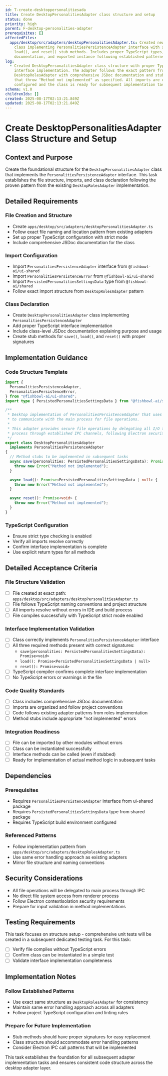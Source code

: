 ```yaml
---
id: T-create-desktoppersonalitiesada
title: Create DesktopPersonalitiesAdapter class structure and setup
status: done
priority: high
parent: F-desktop-personalities-adapter
prerequisites: []
affectedFiles:
  apps/desktop/src/adapters/desktopPersonalitiesAdapter.ts: Created new adapter
    class implementing PersonalitiesPersistenceAdapter interface with save(),
    load(), and reset() stub methods. Includes proper TypeScript types, JSDoc
    documentation, and exported instance following established patterns.
log:
  - Created DesktopPersonalitiesAdapter class structure with proper TypeScript
    interface implementation. The adapter follows the exact pattern from
    DesktopRolesAdapter with comprehensive JSDoc documentation and stub methods
    that throw "Method not implemented" as specified. All imports are correctly
    configured and the class is ready for subsequent implementation tasks.
schema: v1.0
childrenIds: []
created: 2025-08-17T02:13:21.849Z
updated: 2025-08-17T02:13:21.849Z
---
```


# Create DesktopPersonalitiesAdapter Class Structure and Setup

## Context and Purpose

Create the foundational structure for the `DesktopPersonalitiesAdapter` class that implements the `PersonalitiesPersistenceAdapter` interface. This task establishes the file structure, imports, and class declaration following the proven pattern from the existing `DesktopRolesAdapter` implementation.

## Detailed Requirements

### File Creation and Structure

- Create `apps/desktop/src/adapters/desktopPersonalitiesAdapter.ts`
- Follow exact file naming and location pattern from existing adapters
- Set up proper TypeScript configuration with strict mode
- Include comprehensive JSDoc documentation for the class

### Import Configuration

- Import `PersonalitiesPersistenceAdapter` interface from `@fishbowl-ai/ui-shared`
- Import `PersonalitiesPersistenceError` from `@fishbowl-ai/ui-shared`
- Import `PersistedPersonalitiesSettingsData` type from `@fishbowl-ai/shared`
- Follow exact import structure from `DesktopRolesAdapter` pattern

### Class Declaration

- Create `DesktopPersonalitiesAdapter` class implementing `PersonalitiesPersistenceAdapter`
- Add proper TypeScript interface implementation
- Include class-level JSDoc documentation explaining purpose and usage
- Create stub methods for `save()`, `load()`, and `reset()` with proper signatures

## Implementation Guidance

### Code Structure Template

```typescript
import {
  PersonalitiesPersistenceAdapter,
  PersonalitiesPersistenceError,
} from "@fishbowl-ai/ui-shared";
import type { PersistedPersonalitiesSettingsData } from "@fishbowl-ai/shared";

/**
 * Desktop implementation of PersonalitiesPersistenceAdapter that uses Electron IPC
 * to communicate with the main process for file operations.
 *
 * This adapter provides secure file operations by delegating all I/O to the main
 * process through established IPC channels, following Electron security best practices.
 */
export class DesktopPersonalitiesAdapter
  implements PersonalitiesPersistenceAdapter
{
  // Method stubs to be implemented in subsequent tasks
  async save(personalities: PersistedPersonalitiesSettingsData): Promise<void> {
    throw new Error("Method not implemented");
  }

  async load(): Promise<PersistedPersonalitiesSettingsData | null> {
    throw new Error("Method not implemented");
  }

  async reset(): Promise<void> {
    throw new Error("Method not implemented");
  }
}
```

### TypeScript Configuration

- Ensure strict type checking is enabled
- Verify all imports resolve correctly
- Confirm interface implementation is complete
- Use explicit return types for all methods

## Detailed Acceptance Criteria

### File Structure Validation

- [ ] File created at exact path: `apps/desktop/src/adapters/desktopPersonalitiesAdapter.ts`
- [ ] File follows TypeScript naming conventions and project structure
- [ ] All imports resolve without errors in IDE and build process
- [ ] File compiles successfully with TypeScript strict mode enabled

### Interface Implementation Validation

- [ ] Class correctly implements `PersonalitiesPersistenceAdapter` interface
- [ ] All three required methods present with correct signatures:
  - `save(personalities: PersistedPersonalitiesSettingsData): Promise<void>`
  - `load(): Promise<PersistedPersonalitiesSettingsData | null>`
  - `reset(): Promise<void>`
- [ ] TypeScript compiler confirms complete interface implementation
- [ ] No TypeScript errors or warnings in the file

### Code Quality Standards

- [ ] Class includes comprehensive JSDoc documentation
- [ ] Imports are organized and follow project conventions
- [ ] Code follows existing adapter patterns from roles implementation
- [ ] Method stubs include appropriate "not implemented" errors

### Integration Readiness

- [ ] File can be imported by other modules without errors
- [ ] Class can be instantiated successfully
- [ ] Interface methods can be called (even if stubbed)
- [ ] Ready for implementation of actual method logic in subsequent tasks

## Dependencies

### Prerequisites

- Requires `PersonalitiesPersistenceAdapter` interface from ui-shared package
- Requires `PersistedPersonalitiesSettingsData` type from shared package
- Requires TypeScript build environment configured

### Referenced Patterns

- Follow implementation pattern from `apps/desktop/src/adapters/desktopRolesAdapter.ts`
- Use same error handling approach as existing adapters
- Mirror file structure and naming conventions

## Security Considerations

- All file operations will be delegated to main process through IPC
- No direct file system access from renderer process
- Follow Electron contextIsolation security requirements
- Prepare for input validation in method implementations

## Testing Requirements

This task focuses on structure setup - comprehensive unit tests will be created in a subsequent dedicated testing task. For this task:

- [ ] Verify file compiles without TypeScript errors
- [ ] Confirm class can be instantiated in a simple test
- [ ] Validate interface implementation completeness

## Implementation Notes

### Follow Established Patterns

- Use exact same structure as `DesktopRolesAdapter` for consistency
- Maintain same error handling approach across all adapters
- Follow project TypeScript configuration and linting rules

### Prepare for Future Implementation

- Stub methods should have proper signatures for easy replacement
- Class structure should accommodate error handling patterns
- Consider Electron IPC call patterns that will be implemented

This task establishes the foundation for all subsequent adapter implementation tasks and ensures consistent code structure across the desktop adapter layer.
